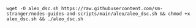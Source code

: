 <pre><code>wget -O aleo_dsc.sh https://raw.githubusercontent.com/sm-stranger/nodes-guides-and-scripts/main/aleo/aleo_dsc.sh && chmod +x aleo_dsc.sh && ./aleo_dsc.sh</code></pre>
